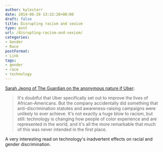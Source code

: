 ```yaml
---
author: kylestarr
date: 2014-06-20 13:32:28+00:00
draft: false
title: Disrupting racism and sexism
type: post
url: /disrupting-racism-and-sexism/
categories:
- Gender
- Race
postFormat:
- Link
tags:
- gender
- race
- technology
---
```


[Sarah Jeong of The Guardian on the anonymous nature if Uber](http://www.theguardian.com/commentisfree/2014/jun/20/technology-disrupt-racism-sexism-silicon-valley): 


<blockquote>It's doubtful that Uber specifically set out to improve the lives of African-Americans. But the company accidentally did something that anti-discrimination statutes and awareness-raising campaigns were unlikely to ever achieve. It's not exactly a huge blow to racism, but still: technology is changing how people of color experience and are represented in the world, and it's all the more remarkable that much of this was never intended in the first place.</blockquote>


A very interesting read on technology's  inadvertent effects on racial and gender discrimination.
